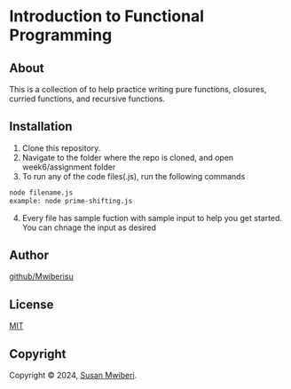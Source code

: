# Introduction to Functional Programming

## About

This is a collection of to help practice writing pure functions, closures, curried functions, and recursive functions.

## Installation

1. Clone this repository.
2. Navigate to the folder where the repo is cloned, and open week6/assignment folder
3. To run any of the code files(.js), run the following commands

```bash
node filename.js
example: node prime-shifting.js
```

4. Every file has sample fuction with sample input to help you get started. You can chnage the input as desired

## Author

[github/Mwiberisu](https://github.com/Mwiberisu)

## License

[MIT](https://choosealicense.com/licenses/mit/)

## Copyright

Copyright © 2024, [Susan Mwiberi](https://github.com/Mwiberisu).
